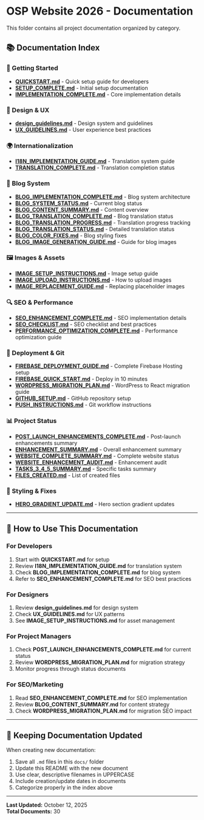 # OSP Website 2026 - Documentation

This folder contains all project documentation organized by category.

## 📚 Documentation Index

### 🚀 Getting Started
- **[QUICKSTART.md](./QUICKSTART.md)** - Quick setup guide for developers
- **[SETUP_COMPLETE.md](./SETUP_COMPLETE.md)** - Initial setup documentation
- **[IMPLEMENTATION_COMPLETE.md](./IMPLEMENTATION_COMPLETE.md)** - Core implementation details

### 🎨 Design & UX
- **[design_guidelines.md](./design_guidelines.md)** - Design system and guidelines
- **[UX_GUIDELINES.md](./UX_GUIDELINES.md)** - User experience best practices

### 🌍 Internationalization
- **[I18N_IMPLEMENTATION_GUIDE.md](./I18N_IMPLEMENTATION_GUIDE.md)** - Translation system guide
- **[TRANSLATION_COMPLETE.md](./TRANSLATION_COMPLETE.md)** - Translation completion status

### 📝 Blog System
- **[BLOG_IMPLEMENTATION_COMPLETE.md](./BLOG_IMPLEMENTATION_COMPLETE.md)** - Blog system architecture
- **[BLOG_SYSTEM_STATUS.md](./BLOG_SYSTEM_STATUS.md)** - Current blog status
- **[BLOG_CONTENT_SUMMARY.md](./BLOG_CONTENT_SUMMARY.md)** - Content overview
- **[BLOG_TRANSLATION_COMPLETE.md](./BLOG_TRANSLATION_COMPLETE.md)** - Blog translation status
- **[BLOG_TRANSLATION_PROGRESS.md](./BLOG_TRANSLATION_PROGRESS.md)** - Translation progress tracking
- **[BLOG_TRANSLATION_STATUS.md](./BLOG_TRANSLATION_STATUS.md)** - Detailed translation status
- **[BLOG_COLOR_FIXES.md](./BLOG_COLOR_FIXES.md)** - Blog styling fixes
- **[BLOG_IMAGE_GENERATION_GUIDE.md](./BLOG_IMAGE_GENERATION_GUIDE.md)** - Guide for blog images

### 🖼️ Images & Assets
- **[IMAGE_SETUP_INSTRUCTIONS.md](./IMAGE_SETUP_INSTRUCTIONS.md)** - Image setup guide
- **[IMAGE_UPLOAD_INSTRUCTIONS.md](./IMAGE_UPLOAD_INSTRUCTIONS.md)** - How to upload images
- **[IMAGE_REPLACEMENT_GUIDE.md](./IMAGE_REPLACEMENT_GUIDE.md)** - Replacing placeholder images

### 🔍 SEO & Performance
- **[SEO_ENHANCEMENT_COMPLETE.md](./SEO_ENHANCEMENT_COMPLETE.md)** - SEO implementation details
- **[SEO_CHECKLIST.md](./SEO_CHECKLIST.md)** - SEO checklist and best practices
- **[PERFORMANCE_OPTIMIZATION_COMPLETE.md](./PERFORMANCE_OPTIMIZATION_COMPLETE.md)** - Performance optimization guide

### 🚢 Deployment & Git
- **[FIREBASE_DEPLOYMENT_GUIDE.md](./FIREBASE_DEPLOYMENT_GUIDE.md)** - Complete Firebase Hosting setup
- **[FIREBASE_QUICK_START.md](./FIREBASE_QUICK_START.md)** - Deploy in 10 minutes
- **[WORDPRESS_MIGRATION_PLAN.md](./WORDPRESS_MIGRATION_PLAN.md)** - WordPress to React migration guide
- **[GITHUB_SETUP.md](./GITHUB_SETUP.md)** - GitHub repository setup
- **[PUSH_INSTRUCTIONS.md](./PUSH_INSTRUCTIONS.md)** - Git workflow instructions

### 📊 Project Status
- **[POST_LAUNCH_ENHANCEMENTS_COMPLETE.md](./POST_LAUNCH_ENHANCEMENTS_COMPLETE.md)** - Post-launch enhancements summary
- **[ENHANCEMENT_SUMMARY.md](./ENHANCEMENT_SUMMARY.md)** - Overall enhancement summary
- **[WEBSITE_COMPLETE_SUMMARY.md](./WEBSITE_COMPLETE_SUMMARY.md)** - Complete website status
- **[WEBSITE_ENHANCEMENT_AUDIT.md](./WEBSITE_ENHANCEMENT_AUDIT.md)** - Enhancement audit
- **[TASKS_3_4_5_SUMMARY.md](./TASKS_3_4_5_SUMMARY.md)** - Specific tasks summary
- **[FILES_CREATED.md](./FILES_CREATED.md)** - List of created files

### 🎨 Styling & Fixes
- **[HERO_GRADIENT_UPDATE.md](./HERO_GRADIENT_UPDATE.md)** - Hero section gradient updates

---

## 📖 How to Use This Documentation

### For Developers
1. Start with **QUICKSTART.md** for setup
2. Review **I18N_IMPLEMENTATION_GUIDE.md** for translation system
3. Check **BLOG_IMPLEMENTATION_COMPLETE.md** for blog system
4. Refer to **SEO_ENHANCEMENT_COMPLETE.md** for SEO best practices

### For Designers
1. Review **design_guidelines.md** for design system
2. Check **UX_GUIDELINES.md** for UX patterns
3. See **IMAGE_SETUP_INSTRUCTIONS.md** for asset management

### For Project Managers
1. Check **POST_LAUNCH_ENHANCEMENTS_COMPLETE.md** for current status
2. Review **WORDPRESS_MIGRATION_PLAN.md** for migration strategy
3. Monitor progress through status documents

### For SEO/Marketing
1. Read **SEO_ENHANCEMENT_COMPLETE.md** for SEO implementation
2. Review **BLOG_CONTENT_SUMMARY.md** for content strategy
3. Check **WORDPRESS_MIGRATION_PLAN.md** for migration SEO impact

---

## 🔄 Keeping Documentation Updated

When creating new documentation:
1. Save all `.md` files in this `docs/` folder
2. Update this README with the new document
3. Use clear, descriptive filenames in UPPERCASE
4. Include creation/update dates in documents
5. Categorize properly in the index above

---

**Last Updated:** October 12, 2025  
**Total Documents:** 30
